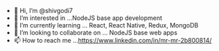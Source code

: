 - 👋 Hi, I’m @shivgodi7
- 👀 I’m interested in ...NodeJS base app development
- 🌱 I’m currently learning ... React, React Native, Redux, MongoDB
- 💞️ I’m looking to collaborate on ... NodeJS base web apps
- 📫 How to reach me ...https://www.linkedin.com/in/mr-mr-2b800814/

<!---
shivgodi7/shivgodi7 is a ✨ special ✨ repository because its `README.md` (this file) appears on your GitHub profile.
You can click the Preview link to take a look at your changes.
--->
